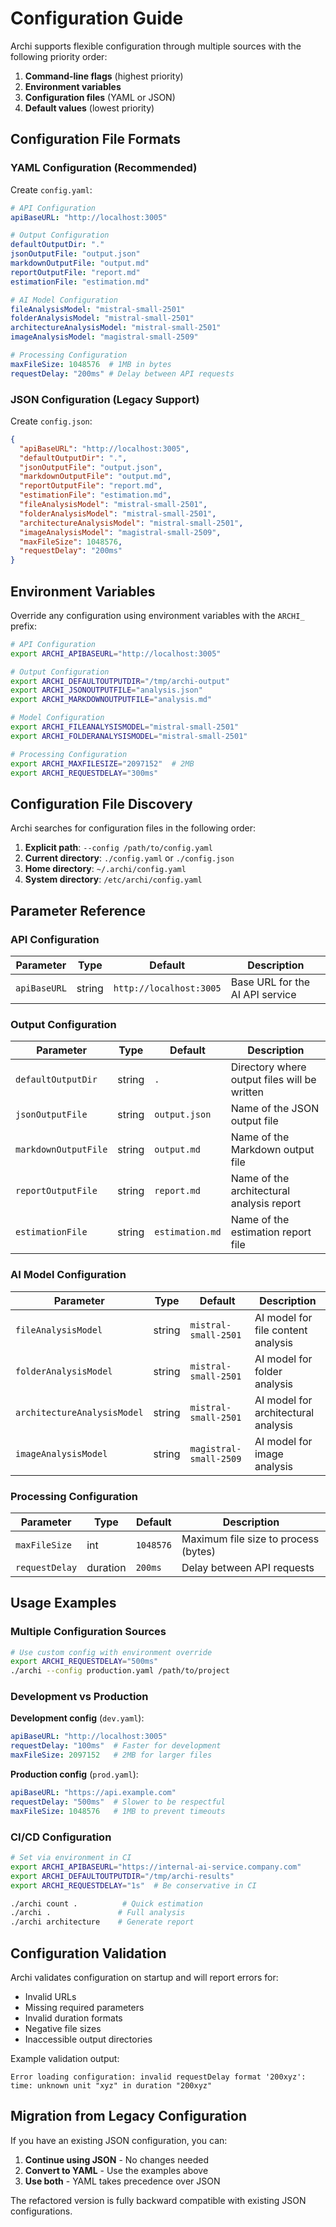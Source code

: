 # Configuration Guide

Archi supports flexible configuration through multiple sources with the following priority order:

1. **Command-line flags** (highest priority)
2. **Environment variables**
3. **Configuration files** (YAML or JSON)
4. **Default values** (lowest priority)

## Configuration File Formats

### YAML Configuration (Recommended)

Create `config.yaml`:

```yaml
# API Configuration
apiBaseURL: "http://localhost:3005"

# Output Configuration
defaultOutputDir: "."
jsonOutputFile: "output.json"
markdownOutputFile: "output.md"
reportOutputFile: "report.md"
estimationFile: "estimation.md"

# AI Model Configuration
fileAnalysisModel: "mistral-small-2501"
folderAnalysisModel: "mistral-small-2501"
architectureAnalysisModel: "mistral-small-2501"
imageAnalysisModel: "magistral-small-2509"

# Processing Configuration
maxFileSize: 1048576  # 1MB in bytes
requestDelay: "200ms" # Delay between API requests
```

### JSON Configuration (Legacy Support)

Create `config.json`:

```json
{
  "apiBaseURL": "http://localhost:3005",
  "defaultOutputDir": ".",
  "jsonOutputFile": "output.json",
  "markdownOutputFile": "output.md",
  "reportOutputFile": "report.md",
  "estimationFile": "estimation.md",
  "fileAnalysisModel": "mistral-small-2501",
  "folderAnalysisModel": "mistral-small-2501",
  "architectureAnalysisModel": "mistral-small-2501",
  "imageAnalysisModel": "magistral-small-2509",
  "maxFileSize": 1048576,
  "requestDelay": "200ms"
}
```

## Environment Variables

Override any configuration using environment variables with the `ARCHI_` prefix:

```bash
# API Configuration
export ARCHI_APIBASEURL="http://localhost:3005"

# Output Configuration
export ARCHI_DEFAULTOUTPUTDIR="/tmp/archi-output"
export ARCHI_JSONOUTPUTFILE="analysis.json"
export ARCHI_MARKDOWNOUTPUTFILE="analysis.md"

# Model Configuration
export ARCHI_FILEANALYSISMODEL="mistral-small-2501"
export ARCHI_FOLDERANALYSISMODEL="mistral-small-2501"

# Processing Configuration
export ARCHI_MAXFILESIZE="2097152"  # 2MB
export ARCHI_REQUESTDELAY="300ms"
```

## Configuration File Discovery

Archi searches for configuration files in the following order:

1. **Explicit path**: `--config /path/to/config.yaml`
2. **Current directory**: `./config.yaml` or `./config.json`
3. **Home directory**: `~/.archi/config.yaml`
4. **System directory**: `/etc/archi/config.yaml`

## Parameter Reference

### API Configuration

| Parameter | Type | Default | Description |
|-----------|------|---------|-------------|
| `apiBaseURL` | string | `http://localhost:3005` | Base URL for the AI API service |

### Output Configuration

| Parameter | Type | Default | Description |
|-----------|------|---------|-------------|
| `defaultOutputDir` | string | `.` | Directory where output files will be written |
| `jsonOutputFile` | string | `output.json` | Name of the JSON output file |
| `markdownOutputFile` | string | `output.md` | Name of the Markdown output file |
| `reportOutputFile` | string | `report.md` | Name of the architectural analysis report |
| `estimationFile` | string | `estimation.md` | Name of the estimation report file |

### AI Model Configuration

| Parameter | Type | Default | Description |
|-----------|------|---------|-------------|
| `fileAnalysisModel` | string | `mistral-small-2501` | AI model for file content analysis |
| `folderAnalysisModel` | string | `mistral-small-2501` | AI model for folder analysis |
| `architectureAnalysisModel` | string | `mistral-small-2501` | AI model for architectural analysis |
| `imageAnalysisModel` | string | `magistral-small-2509` | AI model for image analysis |

### Processing Configuration

| Parameter | Type | Default | Description |
|-----------|------|---------|-------------|
| `maxFileSize` | int | `1048576` | Maximum file size to process (bytes) |
| `requestDelay` | duration | `200ms` | Delay between API requests |

## Usage Examples

### Multiple Configuration Sources

```bash
# Use custom config with environment override
export ARCHI_REQUESTDELAY="500ms"
./archi --config production.yaml /path/to/project
```

### Development vs Production

**Development config** (`dev.yaml`):
```yaml
apiBaseURL: "http://localhost:3005"
requestDelay: "100ms"  # Faster for development
maxFileSize: 2097152   # 2MB for larger files
```

**Production config** (`prod.yaml`):
```yaml
apiBaseURL: "https://api.example.com"
requestDelay: "500ms"  # Slower to be respectful
maxFileSize: 1048576   # 1MB to prevent timeouts
```

### CI/CD Configuration

```bash
# Set via environment in CI
export ARCHI_APIBASEURL="https://internal-ai-service.company.com"
export ARCHI_DEFAULTOUTPUTDIR="/tmp/archi-results"
export ARCHI_REQUESTDELAY="1s"  # Be conservative in CI

./archi count .          # Quick estimation
./archi .               # Full analysis
./archi architecture    # Generate report
```

## Configuration Validation

Archi validates configuration on startup and will report errors for:

- Invalid URLs
- Missing required parameters
- Invalid duration formats
- Negative file sizes
- Inaccessible output directories

Example validation output:
```
Error loading configuration: invalid requestDelay format '200xyz': time: unknown unit "xyz" in duration "200xyz"
```

## Migration from Legacy Configuration

If you have an existing JSON configuration, you can:

1. **Continue using JSON** - No changes needed
2. **Convert to YAML** - Use the examples above
3. **Use both** - YAML takes precedence over JSON

The refactored version is fully backward compatible with existing JSON configurations.